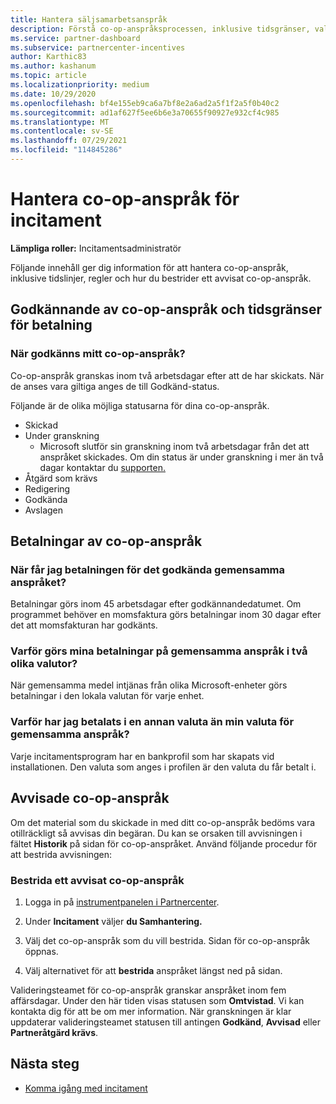 ```yaml
---
title: Hantera säljsamarbetsanspråk
description: Förstå co-op-anspråksprocessen, inklusive tidsgränser, valutaproblem och hur du bestrider ett avvisat co-op-anspråk.
ms.service: partner-dashboard
ms.subservice: partnercenter-incentives
author: Karthic83
ms.author: kashanum
ms.topic: article
ms.localizationpriority: medium
ms.date: 10/29/2020
ms.openlocfilehash: bf4e155eb9ca6a7bf8e2a6ad2a5f1f2a5f0b40c2
ms.sourcegitcommit: ad1af627f5ee6b6e3a70655f90927e932cf4c985
ms.translationtype: MT
ms.contentlocale: sv-SE
ms.lasthandoff: 07/29/2021
ms.locfileid: "114845286"
---
```

# <a name="manage-incentives-co-op-claims"></a>Hantera co-op-anspråk för incitament

**Lämpliga roller:** Incitamentsadministratör

Följande innehåll ger dig information för att hantera co-op-anspråk, inklusive tidslinjer, regler och hur du bestrider ett avvisat co-op-anspråk.

## <a name="co-op-claims-approval-and-payment-deadlines"></a>Godkännande av co-op-anspråk och tidsgränser för betalning

### <a name="when-will-my-co-op-claim-be-approved"></a>När godkänns mitt co-op-anspråk?

Co-op-anspråk granskas inom två arbetsdagar efter att de har skickats. När de anses vara giltiga anges de till Godkänd-status.  

Följande är de olika möjliga statusarna för dina co-op-anspråk.

- Skickad
- Under granskning
  - Microsoft slutför sin granskning inom två arbetsdagar från det att anspråket skickades. Om din status är under granskning i mer än två dagar kontaktar du [supporten.](https://partner.microsoft.com/dashboard/support/incentives/servicerequests?category=incentives)
- Åtgärd som krävs
- Redigering
- Godkända
- Avslagen

## <a name="co-op-claim-payments"></a>Betalningar av co-op-anspråk

### <a name="when-will-i-get-the-payment-for-the-approved-co-op-claim"></a>När får jag betalningen för det godkända gemensamma anspråket?

Betalningar görs inom 45 arbetsdagar efter godkännandedatumet. Om programmet behöver en momsfaktura görs betalningar inom 30 dagar efter det att momsfakturan har godkänts.

### <a name="why-are-my-co-op-claim-payments-made-in-two-different-currencies"></a>Varför görs mina betalningar på gemensamma anspråk i två olika valutor?

När gemensamma medel intjänas från olika Microsoft-enheter görs betalningar i den lokala valutan för varje enhet.  

### <a name="why-was-i-paid-in-a-currency-other-than-my-co-op-claim-currency"></a>Varför har jag betalats i en annan valuta än min valuta för gemensamma anspråk?

Varje incitamentsprogram har en bankprofil som har skapats vid installationen. Den valuta som anges i profilen är den valuta du får betalt i.

## <a name="rejected-co-op-claims"></a>Avvisade co-op-anspråk

Om det material som du skickade in med ditt co-op-anspråk bedöms vara otillräckligt så avvisas din begäran. Du kan se orsaken till avvisningen i fältet **Historik** på sidan för co-op-anspråket. Använd följande procedur för att bestrida avvisningen:

### <a name="dispute-a-rejected-co-op-claim"></a>Bestrida ett avvisat co-op-anspråk

1. Logga in på [instrumentpanelen i Partnercenter](https://partner.microsoft.com/dashboard/).

2. Under **Incitament** väljer **du Samhantering.**

3. Välj det co-op-anspråk som du vill bestrida. Sidan för co-op-anspråk öppnas.

4. Välj alternativet för att **bestrida** anspråket längst ned på sidan.

Valideringsteamet för co-op-anspråk granskar anspråket inom fem affärsdagar. Under den här tiden visas statusen som **Omtvistad**. Vi kan kontakta dig för att be om mer information. När granskningen är klar uppdaterar valideringsteamet statusen till antingen **Godkänd**, **Avvisad** eller **Partneråtgärd krävs**.

## <a name="next-steps"></a>Nästa steg

- [Komma igång med incitament](incentives-get-started-intro.md)
